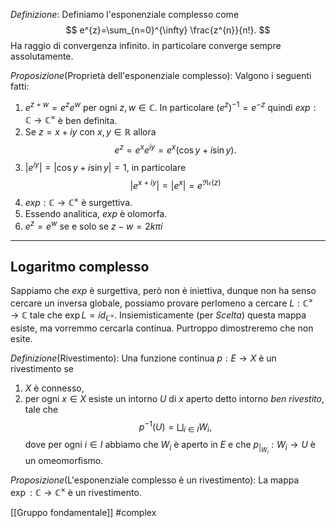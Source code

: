 *Definizione*:
Definiamo l'esponenziale complesso come $$
e^{z}=\sum_{n=0}^{\infty} \frac{z^{n}}{n!}.
$$
Ha raggio di convergenza infinito. in particolare converge sempre assolutamente.

*Proposizione*(Proprietà dell'esponenziale complesso):
Valgono i seguenti fatti:
1. $e^{z+w}=e^{z}e^{w}$ per ogni $z,w\in \mathbb{C}$. In particolare $(e^{z})^{-1}=e^{-z}$ quindi $exp:\mathbb{C}\to \mathbb{C}^{\times}$ è ben definita.
2. Se $z=x+iy$ con $x,y\in \mathbb{R}$ allora $$
e^{z}=e^{x}e^{iy}=e^{x}(\cos y+i\sin y).
$$
3. $|e^{iy}|=|\cos y+i\sin y|=1$, in particolare $$
|e^{x+iy}|=|e^{x}|=e^{\mathfrak{Re}(z)}
$$
4. $exp:\mathbb{C}\to \mathbb{C}^{\times}$ è surgettiva.
5. Essendo analitica, $exp$ è olomorfa.
6. $e^{z}=e^{w}$ se e solo se $z-w=2k\pi i$

---
## Logaritmo complesso
Sappiamo che $exp$ è surgettiva, però non è iniettiva, dunque non ha senso cercare un inversa globale, possiamo provare perlomeno a cercare $L:\mathbb{C}^{\times}\to \mathbb{C}$ tale che $\exp L=id_{\mathbb{C}^{\times}}$. Insiemisticamente (per *Scelta*) questa mappa esiste, ma vorremmo cercarla continua. Purtroppo dimostreremo che non esite.

*Definizione*(Rivestimento):
Una funzione continua $p:E\to X$ è un rivestimento se
1. $X$ è connesso,
2. per ogni $x \in X$ esiste un intorno $U$ di $x$ aperto detto intorno *ben rivestito*, tale che $$
p^{-1}(U)= \bigsqcup_{i \in I}W_{i},
$$
dove per ogni $i \in I$ abbiamo che $W_{i}$ è aperto in $E$ e che $p_{|_{W_{i}}}:W_{i}\to U$ è un omeomorfismo.

*Proposizione*(L'esponenziale complesso è un rivestimento):
La mappa $\exp:\mathbb{C}\to \mathbb{C}^{\times}$ è un rivestimento.

[[Gruppo fondamentale]]
#complex 